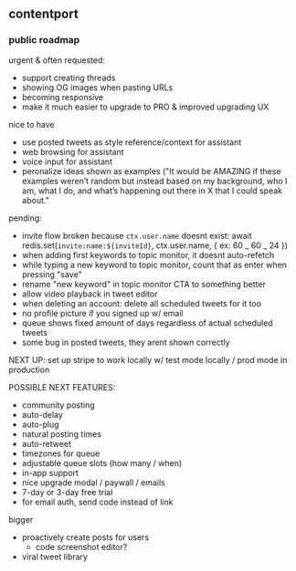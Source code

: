 ## contentport

### public roadmap

urgent & often requested:

- support creating threads
- showing OG images when pasting URLs
- becoming responsive
- make it much easier to upgrade to PRO & improved upgrading UX

nice to have

- use posted tweets as style reference/context for assistant
- web browsing for assistant
- voice input for assistant
- peronalize ideas shown as examples ("It would be AMAZING if these examples weren’t random but instead based on my background, who I am, what I do, and what’s happening out there in X that I could speak about."

pending:

- invite flow broken because `ctx.user.name` doesnt exist:
  await redis.set(`invite:name:${inviteId}`, ctx.user.name, { ex: 60 _ 60 _ 24 })
- when adding first keywords to topic monitor, it doesnt auto-refetch
- while typing a new keyword to topic monitor, count that as enter when pressing "save"
- rename "new keyword" in topic monitor CTA to something better
- allow video playback in tweet editor
- when deleting an account: delete all scheduled tweets for it too
- no profile picture if you signed up w/ email
- queue shows fixed amount of days regardless of actual scheduled tweets
- some bug in posted tweets, they arent shown correctly

NEXT UP:
set up stripe to work locally w/ test mode locally / prod mode in production

POSSIBLE NEXT FEATURES:

- community posting
- auto-delay
- auto-plug
- natural posting times
- auto-retweet
- timezones for queue
- adjustable queue slots (how many / when)
- in-app support
- nice upgrade modal / paywall / emails
- 7-day or 3-day free trial
- for email auth, send code instead of link

bigger

- proactively create posts for users
  - code screenshot editor?
- viral tweet library
